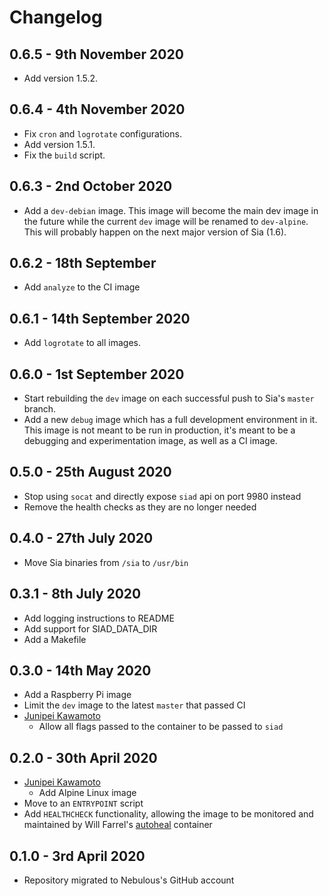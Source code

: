 # Changelog

## 0.6.5 - 9th November 2020

* Add version 1.5.2.

## 0.6.4 - 4th November 2020

* Fix `cron` and `logrotate` configurations.
* Add version 1.5.1.
* Fix the `build` script.

## 0.6.3 - 2nd October 2020

* Add a `dev-debian` image. This image will become the main dev image in the
future while the current `dev` image will be renamed to `dev-alpine`. This will
probably happen on the next major version of Sia (1.6).

## 0.6.2 - 18th September

* Add `analyze` to the CI image

## 0.6.1 - 14th September 2020

* Add `logrotate` to all images.

## 0.6.0 - 1st September 2020

* Start rebuilding the `dev` image on each successful push to Sia's `master` branch.
* Add a new `debug` image which has a full development environment in it. This image is not meant to be run in production, it's meant to be a debugging and experimentation image, as well as a CI image.

## 0.5.0 - 25th August 2020

* Stop using `socat` and directly expose `siad` api on port 9980 instead
* Remove the health checks as they are no longer needed

## 0.4.0 - 27th July 2020

* Move Sia binaries from `/sia` to `/usr/bin`


## 0.3.1 - 8th July 2020

* Add logging instructions to README
* Add support for SIAD_DATA_DIR
* Add a Makefile


## 0.3.0 - 14th May 2020

* Add a Raspberry Pi image
* Limit the `dev` image to the latest `master` that passed CI
* [Junipei Kawamoto](kawamoto.junpei@gmail.com)
    * Allow all flags passed to the container to be passed to `siad`


## 0.2.0 - 30th April 2020

* [Junipei Kawamoto](kawamoto.junpei@gmail.com)
    * Add Alpine Linux image
* Move to an `ENTRYPOINT` script
* Add `HEALTHCHECK` functionality, allowing the image to be monitored and maintained by Will Farrel's [autoheal](https://hub.docker.com/r/willfarrell/autoheal/) container


## 0.1.0 - 3rd April 2020

* Repository migrated to Nebulous's GitHub account
